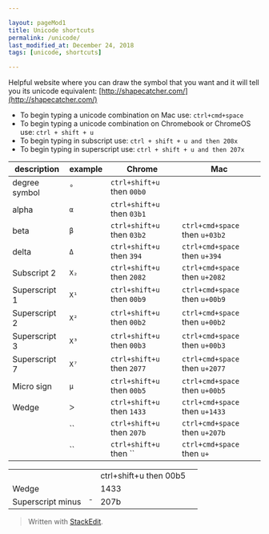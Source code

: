 ```yaml
---  

layout: pageMod1  
title: Unicode shortcuts
permalink: /unicode/  
last_modified_at: December 24, 2018
tags: [unicode, shortcuts]  

---  
```


Helpful website where you can draw the symbol that you want and it will tell you its unicode equivalent: [http://shapecatcher.com/](http://shapecatcher.com/)

* To begin typing a unicode combination on Mac use:
	```ctrl+cmd+space```
* To begin typing a unicode combination on Chromebook or ChromeOS use:
	```ctrl + shift + u```
* To begin typing in subscript use:
	```ctrl + shift + u and then 208x```
* To begin typing in superscript use:
	```ctrl + shift + u and then 207x```

|description|example|Chrome|Mac|
|-|-|-|-|
|degree symbol|`°`|`ctrl+shift+u` then `00b0`||
|alpha|`α`|`ctrl+shift+u` then `03b1`||
|beta|`β`|`ctrl+shift+u` then `03b2`|`ctrl+cmd+space` then `u+03b2`|
|delta|`Δ`|`ctrl+shift+u` then `394`|`ctrl+cmd+space` then `u+394`|
|Subscript 2|`X₂`|`ctrl+shift+u` then `2082`|`ctrl+cmd+space` then `u+2082`|
|Superscript 1|`X¹`|`ctrl+shift+u` then `00b9`|`ctrl+cmd+space` then `u+00b9`|
|Superscript 2|`X²`|`ctrl+shift+u` then `00b2`|`ctrl+cmd+space` then `u+00b2`|
|Superscript 3|`X³`|`ctrl+shift+u` then `00b3`|`ctrl+cmd+space` then `u+00b3`|
|Superscript 7|`X⁷`|`ctrl+shift+u` then `2077`|`ctrl+cmd+space` then `u+2077`|
|Micro sign|`µ`|`ctrl+shift+u` then `00b5`|`ctrl+cmd+space` then `u+00b5`|
|Wedge|`ᐳ`|`ctrl+shift+u` then `1433`|`ctrl+cmd+space` then `u+1433`|
||``|`ctrl+shift+u` then `207b`|`ctrl+cmd+space` then `u+207b`|
||``|`ctrl+shift+u` then ``|`ctrl+cmd+space` then `u+`|

<table>
  <tr>
    <td> </td>
    <td></td>
    <td>ctrl+shift+u then 00b5</td>
    <td></td>
  </tr>
  <tr>
    <td>Wedge</td>
    <td></td>
    <td>1433</td>
    <td></td>
  </tr>
  <tr>
    <td>Superscript minus</td>
    <td>⁻</td>
    <td>207b</td>
    <td></td>
  </tr>
</table>

> Written with  [StackEdit](https://stackedit.io/).

<!--stackedit_data:
eyJoaXN0b3J5IjpbLTExMDEyMjIzNzMsMTgxMzAyNTc2NiwtMT
Y2NjMzNTAxNCw2Njg5NjYzMDRdfQ==
-->